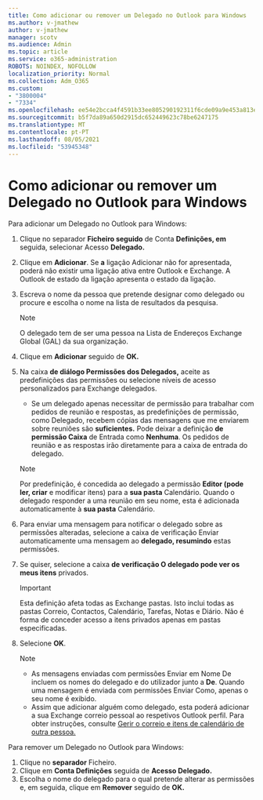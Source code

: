 ```yaml
---
title: Como adicionar ou remover um Delegado no Outlook para Windows
ms.author: v-jmathew
author: v-jmathew
manager: scotv
ms.audience: Admin
ms.topic: article
ms.service: o365-administration
ROBOTS: NOINDEX, NOFOLLOW
localization_priority: Normal
ms.collection: Adm_O365
ms.custom:
- "3800004"
- "7334"
ms.openlocfilehash: ee54e2bcca4f4591b33ee805290192311f6cde09a9e453a813e9db328d19634d
ms.sourcegitcommit: b5f7da89a650d2915dc652449623c78be6247175
ms.translationtype: MT
ms.contentlocale: pt-PT
ms.lasthandoff: 08/05/2021
ms.locfileid: "53945348"
---
```

# <a name="how-to-add-or-remove-a-delegate-in-outlook-for-windows"></a>Como adicionar ou remover um Delegado no Outlook para Windows

Para adicionar um Delegado no Outlook para Windows: 

1. Clique no separador **Ficheiro seguido** de Conta **Definições, em** seguida, selecionar Acesso **Delegado.**
2. Clique em **Adicionar**. Se **a** ligação Adicionar não for apresentada, poderá não existir uma ligação ativa entre Outlook e Exchange. A Outlook de estado da ligação apresenta o estado da ligação.
3. Escreva o nome da pessoa que pretende designar como delegado ou procure e escolha o nome na lista de resultados da pesquisa.

    > [!NOTE]
    > O delegado tem de ser uma pessoa na Lista de Endereços Exchange Global (GAL) da sua organização.
4. Clique em **Adicionar** seguido de **OK.**
5. Na caixa **de diálogo Permissões dos Delegados,** aceite as predefinições das permissões ou selecione níveis de acesso personalizados para Exchange delegados.

    - Se um delegado apenas necessitar de permissão para trabalhar com pedidos de reunião e respostas, as predefinições de permissão, como Delegado, recebem cópias das mensagens que me enviarem sobre reuniões são **suficientes.** Pode deixar a definição **de permissão Caixa** de Entrada como **Nenhuma**. Os pedidos de reunião e as respostas irão diretamente para a caixa de entrada do delegado.

    > [!NOTE]
    > Por predefinição, é concedida ao delegado a permissão **Editor (pode ler, criar** e modificar itens) para a **sua pasta** Calendário. Quando o delegado responder a uma reunião em seu nome, esta é adicionada automaticamente à **sua pasta** Calendário.

5. Para enviar uma mensagem para notificar o delegado sobre as permissões alteradas, selecione a caixa de verificação Enviar automaticamente uma mensagem ao **delegado, resumindo** estas permissões.
6. Se quiser, selecione a caixa **de verificação O delegado pode ver os meus itens** privados.

    > [!IMPORTANT]
    > Esta definição afeta todas as Exchange pastas. Isto inclui todas as pastas Correio, Contactos, Calendário, Tarefas, Notas e Diário. Não é forma de conceder acesso a itens privados apenas em pastas especificadas.

7. Selecione **OK**.

    > [!NOTE]
    >
    > - As mensagens enviadas com permissões Enviar em Nome De incluem os nomes do delegado e do utilizador junto a **De**. Quando uma mensagem é enviada com permissões Enviar Como, apenas o seu nome é exibido.
    > - Assim que adicionar alguém como delegado, esta poderá adicionar a sua Exchange correio pessoal ao respetivos Outlook perfil. Para obter instruções, consulte [Gerir o correio e itens de calendário de outra pessoa.](https://support.microsoft.com/office/manage-another-person-s-mail-and-calendar-items-afb79d6b-2967-43b9-a944-a6b953190af5)

Para remover um Delegado no Outlook para Windows:

1. Clique no **separador** Ficheiro.
2. Clique em **Conta Definições** seguida de **Acesso Delegado.**
3. Escolha o nome do delegado para o qual pretende alterar as permissões e, em seguida, clique em **Remover** seguido de **OK.**
